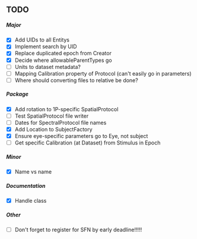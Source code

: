 ## TODO

##### Major
- [x] Add UIDs to all Entitys
- [x] Implement search by UID
- [x] Replace duplicated epoch from Creator
- [x] Decide where allowableParentTypes go
- [ ] Units to dataset metadata?
- [ ] Mapping Calibration property of Protocol (can't easily go in parameters)
- [ ] Where should converting files to relative be done?

##### Package
- [x] Add rotation to 1P-specific SpatialProtocol
- [ ] Test SpatialProtocol file writer 
- [ ] Dates for SpectralProtocol file names
- [x] Add Location to SubjectFactory
- [x] Ensure eye-specific parameters go to Eye, not subject
- [ ] Get specific Calibration (at Dataset) from Stimulus in Epoch

##### Minor
- [x] Name vs name

##### Documentation
- [x] Handle class

##### Other
- [ ] Don't forget to register for SFN by early deadline!!!!!